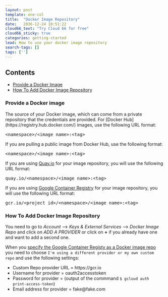 ```yaml
---
layout: post
template: one-col
title:  "Docker Image Repository"
date:   2036-12-24 10:51:22
cloud66_text: "Try Cloud 66 for free"
cloud66_sticky: true
categories: getting-started
lead: How to use your docker image repository
search-tags: []
tags: ['']
---
```


<h2>Contents</h2>
<ul class="page-toc">
  <li><a href="#image">Provide a Docker Image</a></li>
  <li><a href="#add_docker_image_repo">How To Add Docker Image Repository</a></li>      
</ul>

<h3 id="image">Provide a Docker image</h3>
The source of your Docker image, which can come from a private repository that the credentials are provided. For [Docker Hub](https://registry.hub.docker.com/) images, use the following URL format:

<pre class="prettyprint">
&lt;namespace&gt;/&lt;image_name&gt;:&lt;tag&gt;
</pre>

If you are pulling a public image from Docker Hub, use the following format:

<pre class="prettyprint">
&lt;namespace&gt;/&lt;image_name&gt;:&lt;tag&gt;
</pre>

If you are using [Quay.io](https://quay.io/) for your image repository, you will use the following URL format:

<pre class="prettyprint">
quay.io/&lt;namespace&gt;/&lt;image_name&gt;:&lt;tag&gt;
</pre>
If you are using [Google Container Registry](https://cloud.google.com/container-registry/docs/) for your image repository, you will use the following URL format:

<pre class="prettyprint">
gcr.io/&lt;project_id&gt;/&lt;namespace&gt;/&lt;image_name&gt;:&lt;tag&gt;
</pre>


<h3 id="add_docker_image_repo">How To Add Docker Image Repository</h3>

You need to go to _Account_ --> _Keys & External Services_ --> _Docker Image Repo_  and click on _ADD A PROVIDER_ or click on __+__ if you already have one and want to add a second one.

When you [specify the Google Container Registy as a Docker image repo](https://app.cloud66.com/image_repositories) you need to  choose <code>I'm using a different provider or my own custom repo</code> and use the following settings:
<ul>
<li>Custom Repo provider URL = https://gcr.io</li>
<li>Username for provider = oauth2accesstoken</li>
<li>Password for provider = (output of the commmand <code>$ gcloud auth print-access-token</code>)</li>
<li>Email address for provider = fake@fake.com</li>
</ul>
